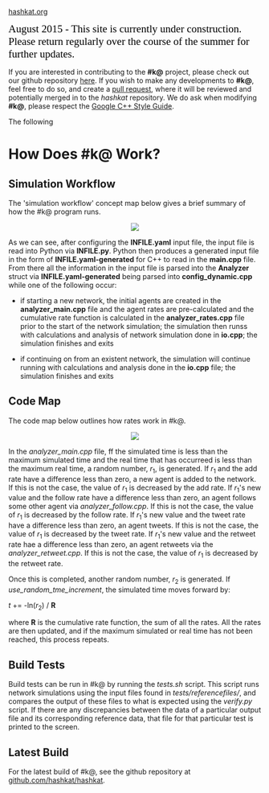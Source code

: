 [hashkat.org](http://hashkat.org)

<span style="color:black; font-family:Georgia; font-size:1.5em;">August 2015 - This site is currently under construction. Please return regularly over the course of the summer for further updates. </span>

If you are interested in contributing to the **#k@** project, please check out our github repository [here](https://github.com/hashkat/hashkat). If you wish to make any developments to **#k@**, feel free to do so, and create a [pull request](https://help.github.com/articles/creating-a-pull-request/), where it will be reviewed and potentially merged in to the *hashkat* repository. We do ask when modifying **#k@**, please respect the [Google C++ Style Guide](https://google-styleguide.googlecode.com/svn/trunk/cppguide.html).

The following 

# How Does #k@ Work?

## Simulation Workflow

The 'simulation workflow' concept map below gives a brief summary of how the #k@ program runs.

<p align='center'>
<img src='../img/simulation_workflow.jpg'>
</p>

As we can see, after configuring the **INFILE.yaml** input file, the input file is read into Python via **INFILE.py**. Python then produces a generated input file in the form of **INFILE.yaml-generated** for C++ to read in the **main.cpp** file. From there all the information in the input file is parsed into the **Analyzer** struct via **INFILE.yaml-generated** being parsed into **config_dynamic.cpp** while one of the following occur:

* if starting a new network, the initial agents are created in the **analyzer_main.cpp** file and the agent rates are pre-calculated and the cumulative rate function is calculated in the **analyzer_rates.cpp** file prior to the start of the network simulation; the simulation then runss with calculations and analysis of network simulation done in **io.cpp**; the simulation finishes and exits

* if continuing on from an existent network, the simulation will continue running with calculations and analysis done in the **io.cpp** file; the simulation finishes and exits 

## Code Map

The code map below outlines how rates work in #k@.

<p align='center'>
<img src='../img/code_map.jpg'>
</p>

In the *analyzer_main.cpp* file, ff the simulated time is less than the maximum simulated time and the real time that has occurreed is less than the maximum real time, a random number, *r*<sub>1</sub>, is generated. If *r*<sub>1</sub> and the add rate have a difference less than zero, a new agent is added to the network. If this is not the case, the value of *r*<sub>1</sub> is decreased by the add rate. If *r*<sub>1</sub>'s new value and the follow rate have a difference less than zero, an agent follows some other agent via *analyzer_follow.cpp*. If this is not the case, the value of *r*<sub>1</sub> is decreased by the follow rate. If *r*<sub>1</sub>'s new value and the tweet rate have a difference less than zero, an agent tweets. If this is not the case, the value of *r*<sub>1</sub> is decreased by the tweet rate. If *r*<sub>1</sub>'s new value and the retweet rate hae a difference less than zero, an agent retweets via the *analyzer_retweet.cpp*. If this is not the case, the value of *r*<sub>1</sub> is decreased by the retweet rate.   

Once this is completed, another random number, *r*<sub>2</sub> is generated. If *use_random_tme_increment*, the simulated time moves forward by:

*t* += -ln(*r*<sub>2</sub>) / **R**

where **R** is the cumulative rate function, the sum of all the rates. All the rates are then updated, and if the maximum simulated or real time has not been reached, this process repeats.

## Build Tests

Build tests can be run in #k@ by running the *tests.sh* script. This script runs network simulations using the input files found in *tests/referencefiles/*, and compares the output of these files to what is expected using the *verify.py* script. If there are any discrepancies between the data of a particular output file and its corresponding reference data, that file for that particular test is printed to the screen.

## Latest Build

For the latest build of #k@, see the github repository at [github.com/hashkat/hashkat](https://github.com/hashkat/hashkat).